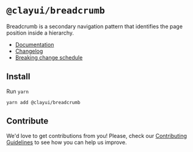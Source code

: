 # `@clayui/breadcrumb`

Breadcrumb is a secondary navigation pattern that identifies the page position inside a hierarchy.

-   [Documentation](https://clayui.com/docs/components/breadcrumb.html)
-   [Changelog](./CHANGELOG.md)
-   [Breaking change schedule](./BREAKING.md)

## Install

Run `yarn`

```shell
yarn add @clayui/breadcrumb
```

## Contribute

We'd love to get contributions from you! Please, check our [Contributing Guidelines](https://github.com/liferay/clay/blob/master/CONTRIBUTING.md) to see how you can help us improve.
